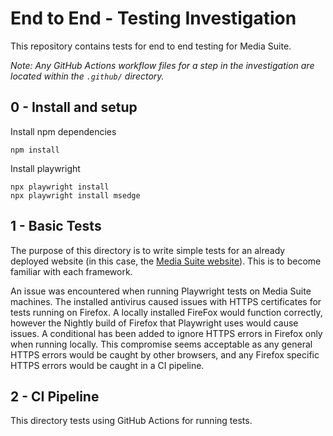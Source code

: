 # End to End - Testing Investigation

This repository contains tests for end to end testing for Media Suite.

*Note: Any GitHub Actions workflow files for a step in the investigation are located within the `.github/` directory.*

## 0 - Install and setup

Install npm dependencies

    npm install

Install playwright

```
npx playwright install
npx playwright install msedge
```


## 1 - Basic Tests

The purpose of this directory is to write simple tests for an already deployed website (in this case, the [Media Suite website](https://www.mediasuite.co.nz/)).
This is to become familiar with each framework.

An issue was encountered when running Playwright tests on Media Suite machines.
The installed antivirus caused issues with HTTPS certificates for tests running on Firefox.
A locally installed FireFox would function correctly, however the Nightly build of Firefox that Playwright uses would cause issues.
A conditional has been added to ignore HTTPS errors in Firefox only when running locally.
This compromise seems acceptable as any general HTTPS errors would be caught by other browsers, and any Firefox specific HTTPS errors would be caught in a CI pipeline.

## 2 - CI Pipeline

This directory tests using GitHub Actions for running tests.
